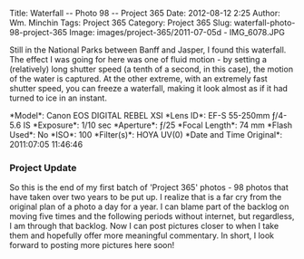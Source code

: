 Title: Waterfall -- Photo 98 -- Project 365
Date: 2012-08-12 2:25
Author: Wm. Minchin
Tags: Project 365
Category: Project 365
Slug: waterfall-photo-98-project-365
Image: images/project-365/2011-07-05d - IMG_6078.JPG

Still in the National Parks between Banff and Jasper, I found this waterfall.
The effect I was going for here was one of fluid motion - by setting a
(relatively) long shutter speed (a tenth of a second, in this case), the motion
of the water is captured. At the other extreme, with an extremely fast shutter
speed, you can freeze a waterfall, making it look almost as if it had turned to
ice in an instant.

<div markdown=1 class="photo-infobox">
*Model*: Canon EOS DIGITAL REBEL XSI  
*Lens ID*: EF-S 55-250mm ƒ/4-5.6 IS  
*Exposure*: 1/10 sec  
*Aperture*: ƒ/25  
*Focal Length*: 74 mm  
*Flash Used*: No  
*ISO*: 100  
*Filter(s)*: HOYA UV(0)  
*Date and Time Original*: 2011:07:05 11:46:46
</div>

### Project Update

So this is the end of my first batch of 'Project 365' photos - 98 photos that
have taken over two years to be put up. I realize that is a far cry from the
original plan of a photo a day for a year. I can blame part of the backlog on
moving five times and the following periods without internet, but regardless, I
am through that backlog. Now I can post pictures closer to when I take them and
hopefully offer more meaningful commentary. In short, I look forward to posting
more pictures here soon!
